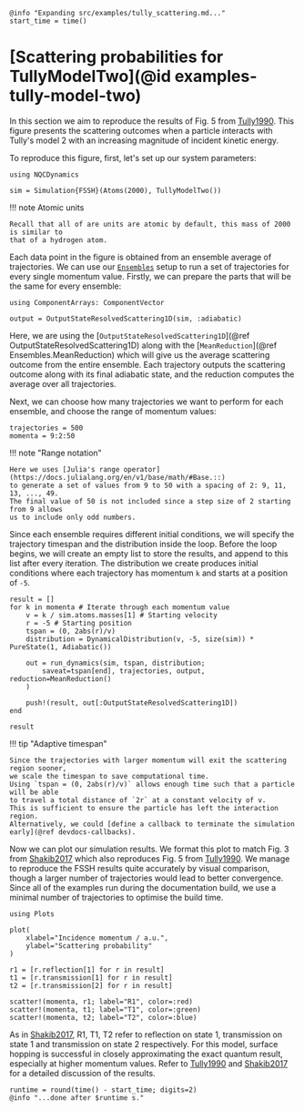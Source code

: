 ```@setup logging
@info "Expanding src/examples/tully_scattering.md..."
start_time = time()
```
# [Scattering probabilities for TullyModelTwo](@id examples-tully-model-two)

In this section we aim to reproduce the results of Fig. 5 from [Tully1990](@cite).
This figure presents the scattering outcomes when a particle interacts with Tully's model 2
with an increasing magnitude of incident kinetic energy.

To reproduce this figure, first, let's set up our system parameters:
```@example tullymodeltwo
using NQCDynamics

sim = Simulation{FSSH}(Atoms(2000), TullyModelTwo())
```

!!! note Atomic units

    Recall that all of are units are atomic by default, this mass of 2000 is similar to
    that of a hydrogen atom.

Each data point in the figure is obtained from an ensemble average of trajectories.
We can use our [`Ensembles`](@ref) setup to run a set of trajectories for every single
momentum value.
Firstly, we can prepare the parts that will be the same for every ensemble:
```@example tullymodeltwo
using ComponentArrays: ComponentVector

output = OutputStateResolvedScattering1D(sim, :adiabatic)
```
Here, we are using the
[`OutputStateResolvedScattering1D`](@ref OutputStateResolvedScattering1D)
along with the [`MeanReduction`](@ref Ensembles.MeanReduction) which will give us
the average scattering outcome from the entire ensemble.
Each trajectory outputs the scattering outcome along with its final adiabatic state, and the reduction
computes the average over all trajectories.

Next, we can choose how many trajectories we want to perform for each ensemble, and
choose the range of momentum values:
```@example tullymodeltwo
trajectories = 500
momenta = 9:2:50
```

!!! note "Range notation"

    Here we uses [Julia's range operator](https://docs.julialang.org/en/v1/base/math/#Base.::)
    to generate a set of values from 9 to 50 with a spacing of 2: 9, 11, 13, ..., 49.
    The final value of 50 is not included since a step size of 2 starting from 9 allows
    us to include only odd numbers.

Since each ensemble requires different initial conditions, we will specify the trajectory timespan
and the distribution inside the loop.
Before the loop begins, we will create an empty list to store the results, and append
to this list after every iteration.
The distribution we create produces initial conditions where each trajectory has momentum `k`
and starts at a position of `-5`. 
```@example tullymodeltwo
result = []
for k in momenta # Iterate through each momentum value
    v = k / sim.atoms.masses[1] # Starting velocity
    r = -5 # Starting position
    tspan = (0, 2abs(r)/v)
    distribution = DynamicalDistribution(v, -5, size(sim)) * PureState(1, Adiabatic())

    out = run_dynamics(sim, tspan, distribution;
        saveat=tspan[end], trajectories, output, reduction=MeanReduction()
    )

    push!(result, out[:OutputStateResolvedScattering1D])
end

result
```

!!! tip "Adaptive timespan"

    Since the trajectories with larger momentum will exit the scattering region sooner,
    we scale the timespan to save computational time.
    Using `tspan = (0, 2abs(r)/v)` allows enough time such that a particle will be able
    to travel a total distance of `2r` at a constant velocity of v.
    This is sufficient to ensure the particle has left the interaction region.
    Alternatively, we could [define a callback to terminate the simulation early](@ref devdocs-callbacks).

Now we can plot our simulation results. We format this plot to match Fig. 3 from
[Shakib2017](@cite) which also reproduces Fig. 5 from [Tully1990](@cite).
We manage to reproduce the FSSH results quite accurately by visual comparison, though a larger number of trajectories
would lead to better convergence.
Since all of the examples run during the documentation build, we use a minimal number
of trajectories to optimise the build time.

```@example tullymodeltwo
using Plots

plot(
    xlabel="Incidence momentum / a.u.",
    ylabel="Scattering probability"
)

r1 = [r.reflection[1] for r in result]
t1 = [r.transmission[1] for r in result]
t2 = [r.transmission[2] for r in result]

scatter!(momenta, r1; label="R1", color=:red)
scatter!(momenta, t1; label="T1", color=:green)
scatter!(momenta, t2; label="T2", color=:blue)
```

As in [Shakib2017](@cite), R1, T1, T2 refer to reflection on state 1, transmission on
state 1 and transmission on state 2 respectively.
For this model, surface hopping is successful in closely approximating the exact quantum
result, especially at higher momentum values.
Refer to [Tully1990](@cite) and [Shakib2017](@cite) for a detailed discussion of the results.
```@setup logging
runtime = round(time() - start_time; digits=2)
@info "...done after $runtime s."
```

